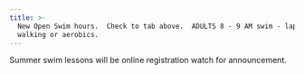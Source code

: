 ```yaml
---
title: >-
  New Open Swim hours.  Check to tab above.  ADULTS 8 - 9 AM swim - laps,
  walking or aerobics.
---
```

Summer swim lessons will be online registration watch for announcement.
